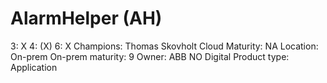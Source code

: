 # AlarmHelper (AH)

3: X
 4: (X)
 6: X
Champions: Thomas Skovholt
Cloud Maturity: NA
Location: On-prem
On-prem maturity: 9
Owner: ABB NO Digital
Product type: Application